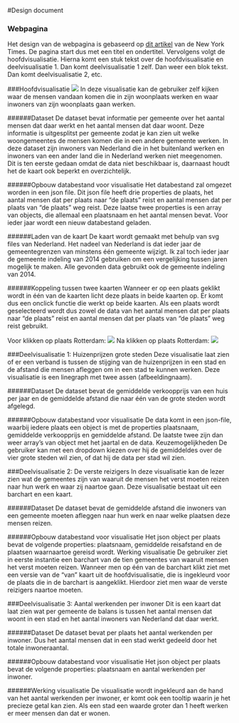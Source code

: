 #Design document

### Webpagina
Het design van de webpagina is gebaseerd op [dit artikel](http://www.nytimes.com/interactive/2015/05/03/upshot/the-best-and-worst-places-to-grow-up-how-your-area-compares.html?&contentId=&mediaId=&referrer=http%3A%2F%2Fwww.nytimes.com%2Fpages%2Fmultimedia%2Findex.html%3Fmodule%3DSiteIndex%26region%3DFooter%26pgtype%3Dsectionfront&priority=true&action=click&contentCollection=U.S.&region=Footer&module=WhatsNext&version=WhatsNext&contentID=WhatsNext&moduleDetail=undefined&pgtype=Multimedia)
van de New York Times. De pagina start dus met een titel en ondertitel. Vervolgens volgt de hoofdvisualisatie. Hierna komt een stuk tekst over de hoofdvisualisatie en deelvisualisatie 1. Dan komt deelvisualisatie 1 zelf. Dan weer een blok tekst. Dan komt deelvisualisatie 2, etc. 


###Hoofdvisualisatie
![](doc/hoofdvisualisatie1.png)
In deze visualisatie kan de gebruiker zelf kijken waar de mensen vandaan komen die in zijn woonplaats werken en waar inwoners van zijn woonplaats gaan werken. 

######Dataset
De dataset bevat informatie per gemeente over het aantal mensen dat daar werkt en het aantal mensen dat daar woont. Deze informatie is uitgesplitst per gemeente zodat je kan zien uit welke woongemeentes de mensen komen die in een andere gemeente werken. In deze dataset zijn inwoners van Nederland die in het buitenland werken en inwoners van een ander land die in Nederland werken niet meegenomen. Dit is ten eerste gedaan omdat de data niet beschikbaar is, daarnaast houdt het de kaart ook beperkt en overzichtelijk. 

######Opbouw databestand voor visualisatie
Het databestand zal omgezet worden in een json file. Dit json file heeft drie properties  de plaats, het aantal mensen dat per plaats naar “de plaats” reist en  aantal mensen dat per plaats van “de plaats” weg  reist. Deze laatse twee properties is een array van objects, die allemaal een plaatsnaam en het aantal mensen bevat. 
Voor ieder jaar wordt een nieuw databestand geladen. 


######Laden van de kaart
De kaart wordt gemaakt met behulp van svg files van Nederland. Het nadeel van Nederland is dat ieder jaar de gemeentegrenzen van minstens één gemeente wijzigt. Ik zal toch ieder jaar de gemeente indeling van 2014 gebruiken om een vergelijking tussen jaren mogelijk te maken. Alle gevonden data gebruikt ook de gemeente indeling van 2014. 

######Koppeling tussen twee kaarten
Wanneer er op een plaats geklikt wordt in één van de kaarten licht deze plaats in beide kaarten op. Er komt dus een onclick functie die werkt op beide kaarten. Als een plaats wordt geselecteerd wordt dus zowel de data van het aantal mensen dat per plaats naar “de plaats” reist en  aantal mensen dat per plaats van “de plaats” weg  reist gebruikt. 

Voor klikken op plaats Rotterdam:
![](doc/hoofdvisualisatie1.png)
Na klikken op plaats Rotterdam:
![](doc/hoofdvisualisatie2.png)

###Deelvisualisatie 1: Huizenprijzen grote steden
Deze visualisatie laat zien of er een verband is tussen de stijging van de huizenprijzen in een stad en de afstand die mensen afleggen om in een stad te kunnen werken. Deze visualisatie is een linegraph met twee assen (afbeeldingnaam).

######Dataset
De dataset bevat de gemiddelde verkoopprijs van een huis per jaar en de gemiddelde afstand die naar één van de grote steden wordt afgelegd. 

######Opbouw databestand voor visualisatie
De data komt in een json-file, waarbij iedere plaats een object is met de properties plaatsnaam, gemiddelde verkoopprijs en gemiddelde afstand. De laatste twee zijn dan weer array’s van object met het jaartal en de data. 
Keuzemogelijkheden
De gebruiker kan met een dropdown kiezen over hij de gemiddeldes over de vier grote steden wil zien, of dat hij de data per stad wil zien. 
 
###Deelvisualisatie 2: De verste reizigers
In deze visualisatie kan de lezer zien wat de gemeentes zijn van waaruit de mensen het verst moeten reizen naar hun werk en waar zij naartoe gaan. Deze visualisatie bestaat uit een barchart en een kaart. 

######Dataset
De dataset bevat de gemiddelde afstand die inwoners van een gemeente moeten afleggen naar hun werk en naar welke plaatsen deze mensen reizen. 

######Opbouw databestand voor visualisatie
Het json object per plaats bevat de volgende properties: plaatsnaam, gemiddelde reisafstand en de plaatsen waarnaartoe gereisd wordt. 
Werking visualisatie
De gebruiker ziet in eerste instantie een barchart van de tien gemeentes van waaruit mensen het verst moeten reizen. Wanneer men op één van de barchart klikt ziet met een versie van de “van” kaart uit de hoofdvisualisatie, die is ingekleurd voor de plaats die in de barchart is aangeklikt. Hierdoor ziet men waar de verste reizigers naartoe moeten. 

###Deelvisualisatie 3: Aantal werkenden per inwoner
Dit is een kaart dat laat zien wat per gemeente de balans is tussen het aantal mensen dat woont in een stad en het aantal inwoners van Nederland dat daar werkt. 

######Dataset
De dataset bevat per plaats het aantal werkenden per inwoner. Dus het aantal mensen dat in een stad werkt gedeeld door het totale inwoneraantal. 

######Opbouw databestand voor visualisatie
Het json object per plaats bevat de volgende properties: plaatsnaam en aantal werkenden per inwoner. 

######Werking visualisatie
De visualisatie wordt ingekleurd aan de hand van het aantal werkenden per inwoner, er komt ook een tooltip waarin je het precieze getal kan zien. Als een stad een waarde groter dan 1 heeft werken er meer mensen dan dat er wonen. 

